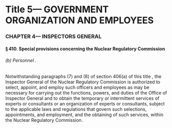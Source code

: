 
# Title 5— GOVERNMENT ORGANIZATION AND EMPLOYEES
### CHAPTER 4— INSPECTORS GENERAL
#### § 410. Special provisions concerning the Nuclear Regulatory Commission
###### (b) Personnel .

Notwithstanding paragraphs (7) and (8) of section 406(a) of this title , the Inspector General of the Nuclear Regulatory Commission is authorized to select, appoint, and employ such officers and employees as may be necessary for carrying out the functions, powers, and duties of the Office of Inspector General and to obtain the temporary or intermittent services of experts or consultants or an organization of experts or consultants, subject to the applicable laws and regulations that govern such selections, appointments, and employment, and the obtaining of such services, within the Nuclear Regulatory Commission.
